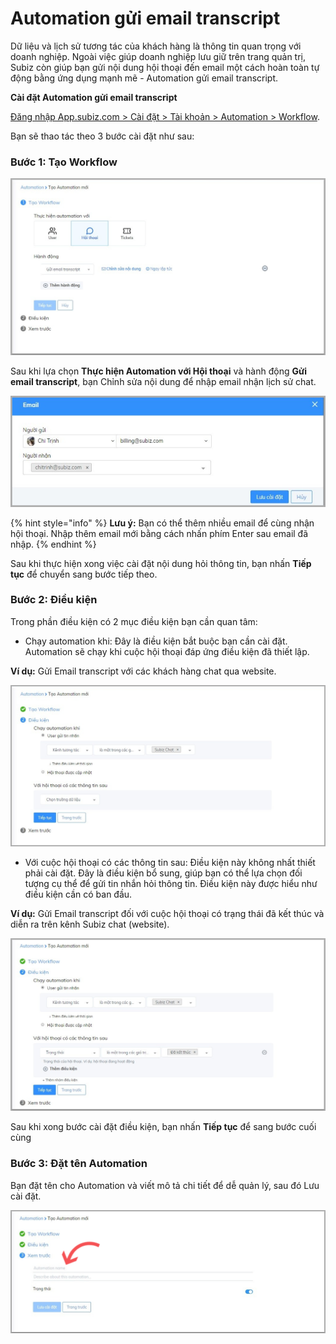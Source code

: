 # Automation gửi email transcript

Dữ liệu và lịch sử tương tác của khách hàng là thông tin quan trọng với doanh nghiệp. Ngoài việc giúp doanh nghiệp lưu giữ trên trang quản trị, Subiz còn giúp bạn gửi nội dung hội thoại đến email một cách hoàn toàn tự động bằng ứng dụng mạnh mẽ - Automation gửi email transcript.

**Cài đặt Automation gửi email transcript** 

[Đăng nhập App.subiz.com &gt; Cài đặt &gt; Tài khoản &gt; Automation &gt; Workflow](https://app.subiz.com/settings/automation-workflow).

Bạn sẽ thao tác theo 3 bước cài đặt như sau: 

### Bước 1: Tạo Workflow

![T&#x1EA1;o Automation g&#x1EED;i email transcript](../../.gitbook/assets/tao-workflow.png)

Sau khi lựa chọn **Thực hiện Automation với Hội thoại** và hành động **Gửi email transcript**, bạn Chỉnh sửa nội dung để nhập email nhận lịch sử chat.

![](../../.gitbook/assets/nhap-email-nhan-transcript.png)

{% hint style="info" %}
**Lưu ý:** Bạn có thể thêm nhiều email để cùng nhận hội thoại. Nhập thêm email mới bằng cách nhấn phím Enter sau email đã nhập. 
{% endhint %}

Sau khi thực hiện xong việc cài đặt nội dung hỏi thông tin, bạn nhấn **Tiếp tục** để chuyển sang bước tiếp theo.

### Bước 2: Điều kiện 

Trong phần điều kiện có 2 mục điều kiện bạn cần quan tâm: 

* Chạy automation khi: Đây là điều kiện bắt buộc bạn cần cài đặt. Automation sẽ chạy khi cuộc hội thoại đáp ứng điều kiện đã thiết lập. 

**Ví dụ:** Gửi Email transcript với các khách hàng chat qua website.

![G&#x1EED;i Email transcript v&#x1EDB;i c&#xE1;c kh&#xE1;ch h&#xE0;ng chat qua website](../../.gitbook/assets/gui-transcript-voi-cac-kh-chat-qua-website.png)

* Với cuộc hội thoại có các thông tin sau: Điều kiện này không nhất thiết phải cài đặt. Đây là điều kiện bổ sung, giúp bạn có thể lựa chọn đối tượng cụ thể để gửi tin nhắn hỏi thông tin. Điều kiện này được hiểu như điều kiện cần có ban đầu. 

**Ví dụ:** Gửi Email transcript đối với cuộc hội thoại có trạng thái đã kết thúc và diễn ra trên kênh Subiz chat \(website\).

![G&#x1EED;i Email transcript &#x111;&#x1ED1;i v&#x1EDB;i cu&#x1ED9;c h&#x1ED9;i tho&#x1EA1;i c&#xF3; tr&#x1EA1;ng th&#xE1;i &#x111;&#xE3; k&#x1EBF;t th&#xFA;c v&#xE0; di&#x1EC5;n ra tr&#xEA;n k&#xEA;nh Subiz chat](../../.gitbook/assets/gui-transcript-voi-hoi-thoai-da-ket-thuc.png)

Sau khi xong bước cài đặt điều kiện, bạn nhấn **Tiếp tục** để sang bước cuối cùng 

### Bước 3: Đặt tên Automation 

Bạn đặt tên cho Automation và viết mô tả chi tiết để dễ quản lý, sau đó Lưu cài đặt.

![&#x110;&#x1EB7;t t&#xEA;n Automation](../../.gitbook/assets/luu-automation%20%281%29.png)



